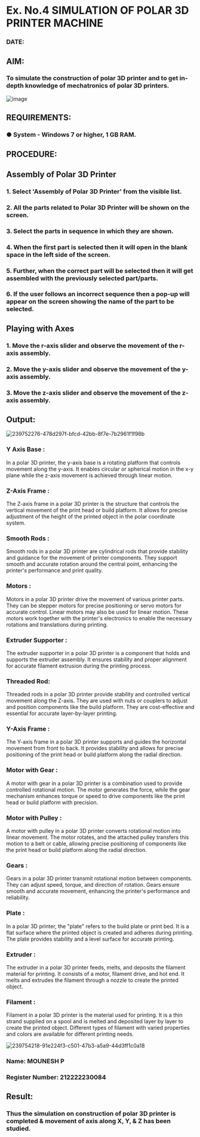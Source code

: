 # Ex. No.4 SIMULATION OF POLAR 3D PRINTER MACHINE

### DATE: 

## AIM:
### To simulate the construction of polar 3D printer and to get in-depth knowledge of mechatronics of polar 3D printers.

![image](https://github.com/Sellakumar1987/Ex.-No.-4---SIMULATION-OF-POLAR-3D-PRINTER-MACHINE/assets/113594316/b551f195-9877-49a2-99bb-a9efcfb3381a)

## REQUIREMENTS:
### ●	System - Windows 7 or higher, 1 GB RAM.

## PROCEDURE:

## Assembly of Polar 3D Printer
### 1.	Select 'Assembly of Polar 3D Printer' from the visible list.
### 2.	All the parts related to Polar 3D Printer will be shown on the screen.
### 3.	Select the parts in sequence in which they are shown.
### 4.	When the first part is selected then it will open in the blank space in the left side of the screen.
### 5.	Further, when the correct part will be selected then it will get assembled with the previously selected part/parts.
### 6.	If the user follows an incorrect sequence then a pop-up will appear on the screen showing the name of the part to be selected.

## Playing with Axes
### 1.	Move the r-axis slider and observe the movement of the r-axis assembly.
### 2.	Move the y-axis slider and observe the movement of the y-axis assembly.
### 3.	Move the z-axis slider and observe the movement of the z-axis assembly.

## Output:
![239752276-478d297f-bfcd-42bb-8f7e-7b2961f1f98b](https://github.com/S-ARVIND01/Ex.-No.-4---SIMULATION-OF-POLAR-3D-PRINTER-MACHINE/assets/118707337/194e5e01-fe9e-495e-bf22-6c6b0af15982)

### Y Axis Base :
In a polar 3D printer, the y-axis base is a rotating platform that controls movement along the y-axis. It enables circular or spherical motion in the x-y plane while the z-axis movement is achieved through linear motion.

### Z-Axis Frame :
The Z-axis frame in a polar 3D printer is the structure that controls the vertical movement of the print head or build platform. It allows for precise adjustment of the height of the printed object in the polar coordinate system.

### Smooth Rods :
Smooth rods in a polar 3D printer are cylindrical rods that provide stability and guidance for the movement of printer components. They support smooth and accurate rotation around the central point, enhancing the printer's performance and print quality.

### Motors :
Motors in a polar 3D printer drive the movement of various printer parts. They can be stepper motors for precise positioning or servo motors for accurate control. Linear motors may also be used for linear motion. These motors work together with the printer's electronics to enable the necessary rotations and translations during printing.

### Extruder Supporter :
The extruder supporter in a polar 3D printer is a component that holds and supports the extruder assembly. It ensures stability and proper alignment for accurate filament extrusion during the printing process.

### Threaded Rod:
Threaded rods in a polar 3D printer provide stability and controlled vertical movement along the Z-axis. They are used with nuts or couplers to adjust and position components like the build platform. They are cost-effective and essential for accurate layer-by-layer printing.

### Y-Axis Frame :
The Y-axis frame in a polar 3D printer supports and guides the horizontal movement from front to back. It provides stability and allows for precise positioning of the print head or build platform along the radial direction.

### Motor with Gear :
A motor with gear in a polar 3D printer is a combination used to provide controlled rotational motion. The motor generates the force, while the gear mechanism enhances torque or speed to drive components like the print head or build platform with precision.

### Motor with Pulley :
A motor with pulley in a polar 3D printer converts rotational motion into linear movement. The motor rotates, and the attached pulley transfers this motion to a belt or cable, allowing precise positioning of components like the print head or build platform along the radial direction.

### Gears :
Gears in a polar 3D printer transmit rotational motion between components. They can adjust speed, torque, and direction of rotation. Gears ensure smooth and accurate movement, enhancing the printer's performance and reliability.

### Plate :
In a polar 3D printer, the "plate" refers to the build plate or print bed. It is a flat surface where the printed object is created and adheres during printing. The plate provides stability and a level surface for accurate printing.

### Extruder :
The extruder in a polar 3D printer feeds, melts, and deposits the filament material for printing. It consists of a motor, filament drive, and hot end. It melts and extrudes the filament through a nozzle to create the printed object.

### Filament :
Filament in a polar 3D printer is the material used for printing. It is a thin strand supplied on a spool and is melted and deposited layer by layer to create the printed object. Different types of filament with varied properties and colors are available for different printing needs.

![239754218-91e224f3-c501-47b3-a5a9-44d3ff1c0a18](https://github.com/S-ARVIND01/Ex.-No.-4---SIMULATION-OF-POLAR-3D-PRINTER-MACHINE/assets/118707337/3fe18d58-9ab5-4d03-8c1a-fe80a2c1ce20)

### Name: MOUNESH P
### Register Number: 212222230084

## Result: 
### Thus the simulation on construction of polar 3D printer is completed & movement of axis along X, Y, & Z has been studied.
